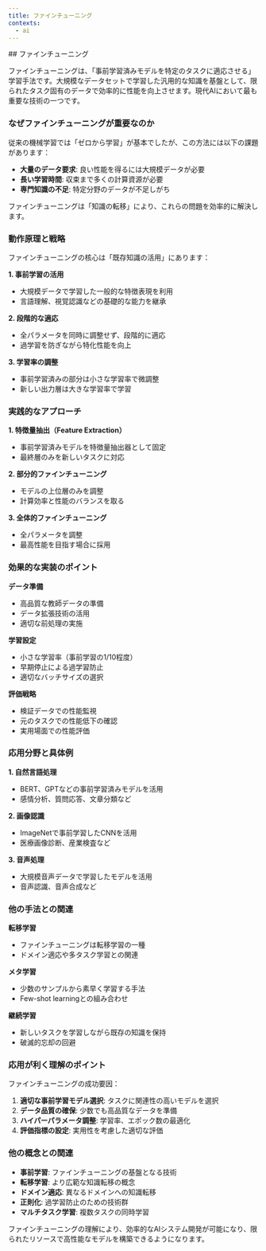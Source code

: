 ```yaml
---
title: ファインチューニング
contexts:
  - ai
---
```


<Context name="ai">
## ファインチューニング

ファインチューニングは、「事前学習済みモデルを特定のタスクに適応させる」学習手法です。大規模なデータセットで学習した汎用的な知識を基盤として、限られたタスク固有のデータで効率的に性能を向上させます。現代AIにおいて最も重要な技術の一つです。

### なぜファインチューニングが重要なのか

従来の機械学習では「ゼロから学習」が基本でしたが、この方法には以下の課題があります：

- **大量のデータ要求**: 良い性能を得るには大規模データが必要
- **長い学習時間**: 収束まで多くの計算資源が必要
- **専門知識の不足**: 特定分野のデータが不足しがち

ファインチューニングは「知識の転移」により、これらの問題を効率的に解決します。

### 動作原理と戦略

ファインチューニングの核心は「既存知識の活用」にあります：

**1. 事前学習の活用**
- 大規模データで学習した一般的な特徴表現を利用
- 言語理解、視覚認識などの基礎的な能力を継承

**2. 段階的な適応**
- 全パラメータを同時に調整せず、段階的に適応
- 過学習を防ぎながら特化性能を向上

**3. 学習率の調整**
- 事前学習済みの部分は小さな学習率で微調整
- 新しい出力層は大きな学習率で学習

### 実践的なアプローチ

**1. 特徴量抽出（Feature Extraction）**
- 事前学習済みモデルを特徴量抽出器として固定
- 最終層のみを新しいタスクに対応

**2. 部分的ファインチューニング**
- モデルの上位層のみを調整
- 計算効率と性能のバランスを取る

**3. 全体的ファインチューニング**
- 全パラメータを調整
- 最高性能を目指す場合に採用

### 効果的な実装のポイント

**データ準備**
- 高品質な教師データの準備
- データ拡張技術の活用
- 適切な前処理の実施

**学習設定**
- 小さな学習率（事前学習の1/10程度）
- 早期停止による過学習防止
- 適切なバッチサイズの選択

**評価戦略**
- 検証データでの性能監視
- 元のタスクでの性能低下の確認
- 実用場面での性能評価

### 応用分野と具体例

**1. 自然言語処理**
- BERT、GPTなどの事前学習済みモデルを活用
- 感情分析、質問応答、文章分類など

**2. 画像認識**
- ImageNetで事前学習したCNNを活用
- 医療画像診断、産業検査など

**3. 音声処理**
- 大規模音声データで学習したモデルを活用
- 音声認識、音声合成など

### 他の手法との関連

**転移学習**
- ファインチューニングは転移学習の一種
- ドメイン適応や多タスク学習との関連

**メタ学習**
- 少数のサンプルから素早く学習する手法
- Few-shot learningとの組み合わせ

**継続学習**
- 新しいタスクを学習しながら既存の知識を保持
- 破滅的忘却の回避

### 応用が利く理解のポイント

ファインチューニングの成功要因：

1. **適切な事前学習モデル選択**: タスクに関連性の高いモデルを選択
2. **データ品質の確保**: 少数でも高品質なデータを準備
3. **ハイパーパラメータ調整**: 学習率、エポック数の最適化
4. **評価指標の設定**: 実用性を考慮した適切な評価

### 他の概念との関連

- **事前学習**: ファインチューニングの基盤となる技術
- **転移学習**: より広範な知識転移の概念
- **ドメイン適応**: 異なるドメインへの知識転移
- **正則化**: 過学習防止のための技術群
- **マルチタスク学習**: 複数タスクの同時学習

ファインチューニングの理解により、効率的なAIシステム開発が可能になり、限られたリソースで高性能なモデルを構築できるようになります。
</Context>


